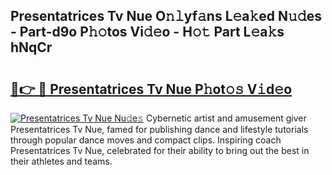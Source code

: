## Presentatrices Tv Nue O𝚗𝚕yf𝚊ns L𝚎a𝚔ed N𝚞𝚍es - Part-d9o P𝚑𝚘tos Vi𝚍𝚎o - H𝚘𝚝 Part L𝚎a𝚔s hNqCr

# <h2><a href="http://kfclqb.oniu.top/?m=Presentatrices+Tv+Nue">🔗👉 🔴 Presentatrices Tv Nue P𝚑ot𝚘𝚜 V𝚒d𝚎o</a></h2>

[![Presentatrices Tv Nue Nu𝚍e𝚜](https://i.imgur.com/0qMVB7G.gif)](http://kfclqb.oniu.top/?m=Presentatrices+Tv+Nue)
Cybernetic artist and amusement giver Presentatrices Tv Nue, famed for publishing dance and lifestyle tutorials through popular dance moves and compact clips. Inspiring coach Presentatrices Tv Nue, celebrated for their ability to bring out the best in their athletes and teams.  
